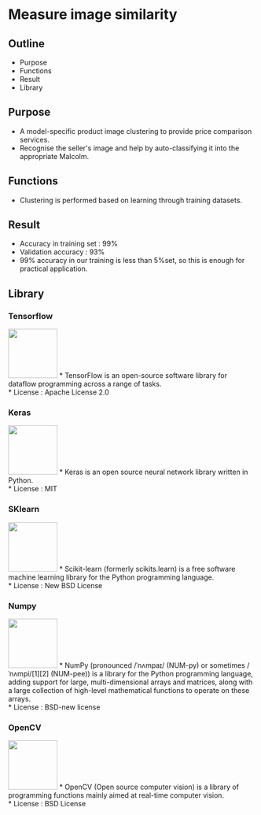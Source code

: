 # Measure image similarity

## Outline
* Purpose
* Functions
* Result
* Library

## Purpose
* A model-specific product image clustering to provide price comparison services.
* Recognise the seller's image and help by auto-classifying it into the appropriate Malcolm.

## Functions
* Clustering is performed based on learning through training datasets.

## Result
* Accuracy in training set : 99%
* Validation accuracy : 93%
* 99% accuracy in our training is less than 5%set, so this is enough for practical application.

## Library

### Tensorflow
<img src="https://www.tensorflow.org/images/tf_logo_social.png?hl=ko" height="100px">
* TensorFlow is an open-source software library for dataflow programming across a range of tasks.<br/>
* License : Apache License 2.0

### Keras
<img src="https://s3.amazonaws.com/keras.io/img/keras-logo-2018-large-1200.png" height="100px">
* Keras is an open source neural network library written in Python.<br/>
* License : MIT

### SKlearn
<img src="https://upload.wikimedia.org/wikipedia/commons/thumb/0/05/Scikit_learn_logo_small.svg/1200px-Scikit_learn_logo_small.svg.png" height="100px">
* Scikit-learn (formerly scikits.learn) is a free software machine learning library for the Python programming language.<br/>
* License : New BSD License

### Numpy
<img src="https://upload.wikimedia.org/wikipedia/commons/thumb/1/1a/NumPy_logo.svg/1200px-NumPy_logo.svg.png" height="100px">
* NumPy (pronounced /ˈnʌmpaɪ/ (NUM-py) or sometimes /ˈnʌmpi/[1][2] (NUM-pee)) is a library for the Python programming language, adding support for large, multi-dimensional arrays and matrices, along with a large collection of high-level mathematical functions to operate on these arrays.<br/>
* License : BSD-new license

### OpenCV
<img src="https://upload.wikimedia.org/wikipedia/commons/5/53/OpenCV_Logo_with_text.png" height="100px">
* OpenCV (Open source computer vision) is a library of programming functions mainly aimed at real-time computer vision.<br/>
* License : BSD License
